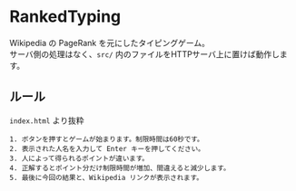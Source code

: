 # RankedTyping

Wikipedia の PageRank を元にしたタイピングゲーム。  
サーバ側の処理はなく、`src/` 内のファイルをHTTPサーバ上に置けば動作します。

## ルール

`index.html` より抜粋

```
1. ボタンを押すとゲームが始まります。制限時間は60秒です。
2. 表示された人名を入力して Enter キーを押してください。
3. 人によって得られるポイントが違います。
4. 正解するとポイント分だけ制限時間が増加、間違えると減少します。
5. 最後に今回の結果と、Wikipedia リンクが表示されます。
```
